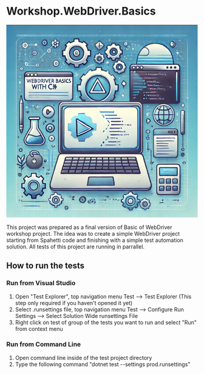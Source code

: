 # Workshop.WebDriver.Basics
![main image](/images/Title.png) 

This project was prepared as a final version of Basic of WebDriver workshop project. The idea was to create a simple WebDriver project starting from Spahetti code and finishing with a simple test automation solution. All tests of this project are running in parrallel.

## How to run the tests

### Run from Visual Studio

1. Open "Test Explorer", top navigation menu Test --> Test Explorer (This step only required if you haven't opened it yet)
2. Select .runsettings file, top navigation menu Test --> Configure Run Settings --> Select Solution Wide runsettings File
3. Right click on test of group of the tests you want to run and select "Run" from context menu

### Run from Command Line

1. Open command line inside of the test project directory
2. Type the following command "dotnet test --settings prod.runsettings"